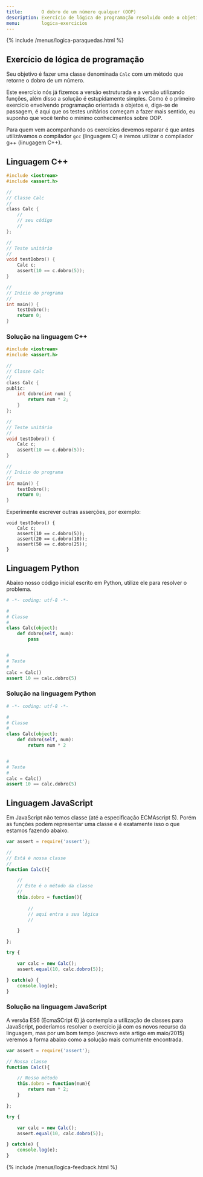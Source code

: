 ```yaml
---
title:       O dobro de um número qualquer (OOP)
description: Exercício de lógica de programação resolvido onde o objetivo é calcular o dobro de um número qualquer.
menu:        logica-exercicios
---
```


{% include /menus/logica-paraquedas.html %}

Exercício de lógica de programação
---

Seu objetivo é fazer uma classe denominada `Calc` com um método que retorne o dobro de um número.

Este exercício nós já fizemos a versão estruturada e a versão utilizando funções, além disso a solução é estupidamente
simples. Como é o primeiro exercício envolvendo programação orientada a objetos e, diga-se de passagem, é aqui que os
testes unitários começam a fazer mais sentido, eu suponho que você tenho o mínimo conhecimentos sobre OOP.

Para quem vem acompanhando os exercícios devemos reparar é que antes utilizávamos o compilador `gcc` (linguagem C) e 
iremos utilizar o compilador g++ (linugagem C++).



Linguagem C++
---

```c
#include <iostream>
#include <assert.h>

//
// Classe Calc
//
class Calc {
    //
    // seu código
    //
};

//
// Teste unitário
//
void testDobro() {
    Calc c;
    assert(10 == c.dobro(5));
}

//
// Início do programa
//
int main() {
    testDobro();
    return 0;
}
```


### Solução na linguagem C++

```c
#include <iostream>
#include <assert.h>

//
// Classe Calc
//
class Calc {
public:
    int dobro(int num) {
        return num * 2;
    }
};

//
// Teste unitário
//
void testDobro() {
    Calc c;
    assert(10 == c.dobro(5));
}

//
// Início do programa
//
int main() {
    testDobro();
    return 0;
}
```


Experimente escrever outras asserções, por exemplo:

    void testDobro() {
        Calc c;
        assert(10 == c.dobro(5));
        assert(20 == c.dobro(10));
        assert(50 == c.dobro(25));
    }



Linguagem Python
---

Abaixo nosso código inicial escrito em Python, utilize ele para resolver o problema.

```python
# -*- coding: utf-8 -*-

#
# Classe
#
class Calc(object):
    def dobro(self, num):
        pass


#
# Teste
#
calc = Calc()
assert 10 == calc.dobro(5)
```


### Solução na linguagem Python

```python
# -*- coding: utf-8 -*-

#
# Classe
#
class Calc(object):
    def dobro(self, num):
        return num * 2


#
# Teste
#
calc = Calc()
assert 10 == calc.dobro(5)
```



Linguagem JavaScript
---

Em JavaScript não temos classe (até a especificação ECMAscript 5). Porém as funções podem representar uma classe e é 
exatamente isso o que estamos fazendo abaixo.


```javascript
var assert = require('assert');

//
// Está é nossa classe
//
function Calc(){

    //
    // Este é o método da classe
    //
    this.dobro = function(){
    
        //
        // aqui entra a sua lógica
        //

    }

};

try {

    var calc = new Calc();
    assert.equal(10, calc.dobro(5));

} catch(e) {
    console.log(e);
}
```


### Solução na linguagem JavaScript

A versõa ES6 (EcmaSCript 6) já contempla a utilização de classes para JavaScript, poderíamos resolver o exercício já
com os novos recurso da linguagem, mas por um bom tempo (escrevo este artigo em maio/2015) veremos a forma abaixo como
a solução mais comumente encontrada.

```javascript
var assert = require('assert');

// Nossa classe
function Calc(){

    // Nosso método
    this.dobro = function(num){
        return num * 2;
    }

};

try {

    var calc = new Calc();
    assert.equal(10, calc.dobro(5));

} catch(e) {
    console.log(e);
}
```

{% include /menus/logica-feedback.html %}